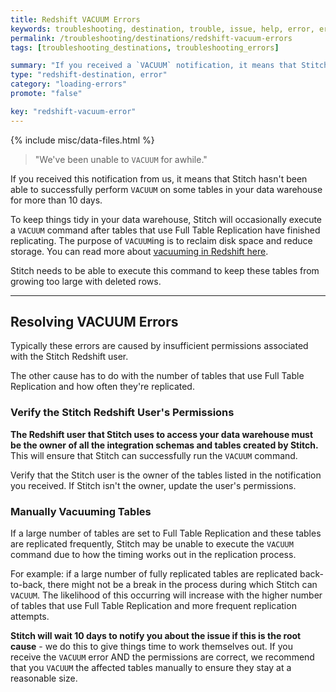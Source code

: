 ```yaml
---
title: Redshift VACUUM Errors
keywords: troubleshooting, destination, trouble, issue, help, error, errors, redshift, panoply
permalink: /troubleshooting/destinations/redshift-vacuum-errors
tags: [troubleshooting_destinations, troubleshooting_errors]

summary: "If you received a `VACUUM` notification, it means that Stitch hasn't been able to successfully complete `VACUUM` some tables in your data warehouse for more than 10 days."
type: "redshift-destination, error"
category: "loading-errors"
promote: "false"

key: "redshift-vacuum-error"
---
```

{% include misc/data-files.html %}

> "We've been unable to `VACUUM` for awhile."

If you received this notification from us, it means that Stitch hasn't been able to successfully perform `VACUUM` on some tables in your data warehouse for more than 10 days.

To keep things tidy in your data warehouse, Stitch will occasionally execute a ``VACUUM`` command after tables that use Full Table Replication have finished replicating. The purpose of `VACUUM`ing is to reclaim disk space and reduce storage. You can read more about [vacuuming in Redshift here](http://docs.aws.amazon.com/redshift/latest/dg/t_Reclaiming_storage_space202.html).

Stitch needs to be able to execute this command to keep these tables from growing too large with deleted rows.

---

## Resolving VACUUM Errors

Typically these errors are caused by insufficient permissions associated with the Stitch Redshift user. 

The other cause has to do with the number of tables that use Full Table Replication and how often they're replicated.

### Verify the Stitch Redshift User's Permissions

**The Redshift user that Stitch uses to access your data warehouse must be the owner of all the integration schemas and tables created by Stitch.** This will ensure that Stitch can successfully run the `VACUUM` command.

Verify that the Stitch user is the owner of the tables listed in the notification you received. If Stitch isn't the owner, update the user's permissions.

### Manually Vacuuming Tables

If a large number of tables are set to Full Table Replication and these tables are replicated frequently, Stitch may be unable to execute the `VACUUM` command due to how the timing works out in the replication process.

For example: if a large number of fully replicated tables are replicated back-to-back, there might not be a break in the process during which Stitch can `VACUUM`. The likelihood of this occurring will increase with the higher number of tables that use Full Table Replication and more frequent replication attempts.

**Stitch will wait 10 days to notify you about the issue if this is the root cause** - we do this to give things time to work themselves out. If you receive the `VACUUM` error AND the permissions are correct, we recommend that you `VACUUM` the affected tables manually to ensure they stay at a reasonable size. 